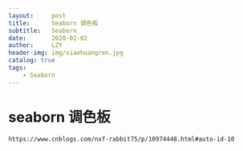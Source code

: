 ```yaml
---
layout:     post
title:      Seaborn 调色板
subtitle:   Seaborn
date:       2020-02-02
author:     LZY
header-img: img/xiaohuangren.jpg
catalog: true
tags:
    - Seaborn
---
```


# seaborn 调色板

```
https://www.cnblogs.com/nxf-rabbit75/p/10974448.html#auto-id-10
```
